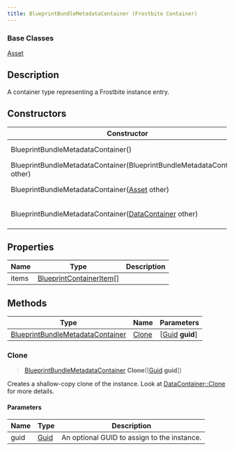 ```yaml
---
title: BlueprintBundleMetadataContainer (Frostbite Container)
---
```

### Base Classes

[Asset](Asset)

## Description

A container type representing a Frostbite instance entry.

## Constructors

| Constructor                                                                                 | Description                                                                                                                                             |
| ------------------------------------------------------------------------------------------- | ------------------------------------------------------------------------------------------------------------------------------------------------------- |
| BlueprintBundleMetadataContainer()                                                          | Create a new instance of this container type.                                                                                                           |
| BlueprintBundleMetadataContainer(BlueprintBundleMetadataContainer other)                    | Create a reference copy of an instance of the same type.                                                                                                |
| BlueprintBundleMetadataContainer([Asset](Asset) other)                                      | Upcast an instance of type [Asset](Asset) to [BlueprintBundleMetadataContainer](BlueprintBundleMetadataContainer).                                      |
| BlueprintBundleMetadataContainer([DataContainer](/vext/ref/cls/shr/datacontainer) other) | Upcast an instance of type [DataContainer](/vext/ref/cls/shr/datacontainer) to [BlueprintBundleMetadataContainer](BlueprintBundleMetadataContainer). |

## Properties

| Name  | Type                                                 | Description |
| ----- | ---------------------------------------------------- | ----------- |
| items | [BlueprintContainerItem](BlueprintContainerItem)\[\] |             |

## Methods

| Type                                                                 | Name            | Parameters                                     |
| -------------------------------------------------------------------- | --------------- | ---------------------------------------------- |
| [BlueprintBundleMetadataContainer](BlueprintBundleMetadataContainer) | [Clone](#clone) | \[[Guid](/vext/ref/cls/shr/guid) **guid**\] |

### Clone

> [BlueprintBundleMetadataContainer](BlueprintBundleMetadataContainer) **Clone**(\[[Guid](/vext/ref/cls/shr/guid) **guid**\])

Creates a shallow-copy clone of the instance. Look at [DataContainer::Clone](/vext/ref/cls/shr/datacontainer#clone) for more details.

#### Parameters

| Name | Type         | Description                                 |
| ---- | ------------ | ------------------------------------------- |
| guid | [Guid](Guid) | An optional GUID to assign to the instance. |
